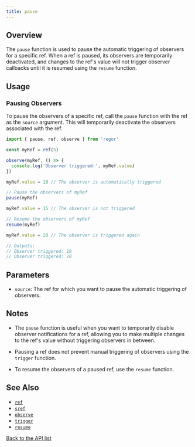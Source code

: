 ```yaml
---
title: pause
---
```


## Overview

The `pause` function is used to pause the automatic triggering of observers for a specific ref. When a ref is paused, its observers are temporarily deactivated, and changes to the ref's value will not trigger observer callbacks until it is resumed using the `resume` function.

## Usage

### Pausing Observers

To pause the observers of a specific ref, call the `pause` function with the ref as the `source` argument. This will temporarily deactivate the observers associated with the ref.

```ts
import { pause, ref, observe } from 'regor'

const myRef = ref(5)

observe(myRef, () => {
  console.log('Observer triggered:', myRef.value)
})

myRef.value = 10 // The observer is automatically triggered

// Pause the observers of myRef
pause(myRef)

myRef.value = 15 // The observer is not triggered

// Resume the observers of myRef
resume(myRef)

myRef.value = 20 // The observer is triggered again

// Outputs:
// Observer triggered: 10
// Observer triggered: 20
```

## Parameters

- `source`: The ref for which you want to pause the automatic triggering of observers.

## Notes

- The `pause` function is useful when you want to temporarily disable observer notifications for a ref, allowing you to make multiple changes to the ref's value without triggering observers in between.

- Pausing a ref does not prevent manual triggering of observers using the `trigger` function.

- To resume the observers of a paused ref, use the `resume` function.

## See Also

- [`ref`](/api/ref)
- [`sref`](/api/sref)
- [`observe`](/api/observe)
- [`trigger`](/api/trigger)
- [`resume`](/api/resume)

[Back to the API list](/api/)
